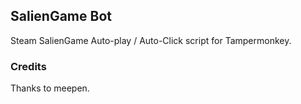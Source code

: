 ## SalienGame Bot

Steam SalienGame Auto-play / Auto-Click script for Tampermonkey. 

### Credits

Thanks to meepen.
